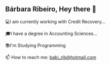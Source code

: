 ## Bárbara Ribeiro, Hey there 👋

💻I am currently working with Credit Recovery...

🎓I have a degree in Accounting Sciences...

📚I'm Studying Programming

📫 How to reach me: babi_rib@hotmail.com